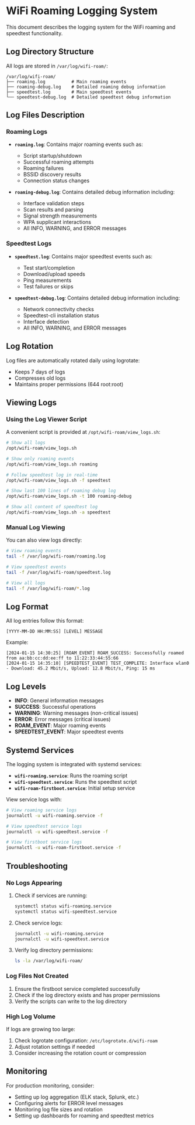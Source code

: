 # WiFi Roaming Logging System

This document describes the logging system for the WiFi roaming and speedtest functionality.

## Log Directory Structure

All logs are stored in `/var/log/wifi-roam/`:

```
/var/log/wifi-roam/
├── roaming.log          # Main roaming events
├── roaming-debug.log    # Detailed roaming debug information
├── speedtest.log        # Main speedtest events
└── speedtest-debug.log  # Detailed speedtest debug information
```

## Log Files Description

### Roaming Logs

- **`roaming.log`**: Contains major roaming events such as:
  - Script startup/shutdown
  - Successful roaming attempts
  - Roaming failures
  - BSSID discovery results
  - Connection status changes

- **`roaming-debug.log`**: Contains detailed debug information including:
  - Interface validation steps
  - Scan results and parsing
  - Signal strength measurements
  - WPA supplicant interactions
  - All INFO, WARNING, and ERROR messages

### Speedtest Logs

- **`speedtest.log`**: Contains major speedtest events such as:
  - Test start/completion
  - Download/upload speeds
  - Ping measurements
  - Test failures or skips

- **`speedtest-debug.log`**: Contains detailed debug information including:
  - Network connectivity checks
  - Speedtest-cli installation status
  - Interface detection
  - All INFO, WARNING, and ERROR messages

## Log Rotation

Log files are automatically rotated daily using logrotate:
- Keeps 7 days of logs
- Compresses old logs
- Maintains proper permissions (644 root:root)

## Viewing Logs

### Using the Log Viewer Script

A convenient script is provided at `/opt/wifi-roam/view_logs.sh`:

```bash
# Show all logs
/opt/wifi-roam/view_logs.sh

# Show only roaming events
/opt/wifi-roam/view_logs.sh roaming

# Follow speedtest log in real-time
/opt/wifi-roam/view_logs.sh -f speedtest

# Show last 100 lines of roaming debug log
/opt/wifi-roam/view_logs.sh -t 100 roaming-debug

# Show all content of speedtest log
/opt/wifi-roam/view_logs.sh -a speedtest
```

### Manual Log Viewing

You can also view logs directly:

```bash
# View roaming events
tail -f /var/log/wifi-roam/roaming.log

# View speedtest events
tail -f /var/log/wifi-roam/speedtest.log

# View all logs
tail -f /var/log/wifi-roam/*.log
```

## Log Format

All log entries follow this format:
```
[YYYY-MM-DD HH:MM:SS] [LEVEL] MESSAGE
```

Example:
```
[2024-01-15 14:30:25] [ROAM_EVENT] ROAM_SUCCESS: Successfully roamed from aa:bb:cc:dd:ee:ff to 11:22:33:44:55:66
[2024-01-15 14:35:10] [SPEEDTEST_EVENT] TEST_COMPLETE: Interface wlan0 - Download: 45.2 Mbit/s, Upload: 12.8 Mbit/s, Ping: 15 ms
```

## Log Levels

- **INFO**: General information messages
- **SUCCESS**: Successful operations
- **WARNING**: Warning messages (non-critical issues)
- **ERROR**: Error messages (critical issues)
- **ROAM_EVENT**: Major roaming events
- **SPEEDTEST_EVENT**: Major speedtest events

## Systemd Services

The logging system is integrated with systemd services:

- **`wifi-roaming.service`**: Runs the roaming script
- **`wifi-speedtest.service`**: Runs the speedtest script
- **`wifi-roam-firstboot.service`**: Initial setup service

View service logs with:
```bash
# View roaming service logs
journalctl -u wifi-roaming.service -f

# View speedtest service logs
journalctl -u wifi-speedtest.service -f

# View firstboot service logs
journalctl -u wifi-roam-firstboot.service -f
```

## Troubleshooting

### No Logs Appearing

1. Check if services are running:
   ```bash
   systemctl status wifi-roaming.service
   systemctl status wifi-speedtest.service
   ```

2. Check service logs:
   ```bash
   journalctl -u wifi-roaming.service
   journalctl -u wifi-speedtest.service
   ```

3. Verify log directory permissions:
   ```bash
   ls -la /var/log/wifi-roam/
   ```

### Log Files Not Created

1. Ensure the firstboot service completed successfully
2. Check if the log directory exists and has proper permissions
3. Verify the scripts can write to the log directory

### High Log Volume

If logs are growing too large:
1. Check logrotate configuration: `/etc/logrotate.d/wifi-roam`
2. Adjust rotation settings if needed
3. Consider increasing the rotation count or compression

## Monitoring

For production monitoring, consider:
- Setting up log aggregation (ELK stack, Splunk, etc.)
- Configuring alerts for ERROR level messages
- Monitoring log file sizes and rotation
- Setting up dashboards for roaming and speedtest metrics

